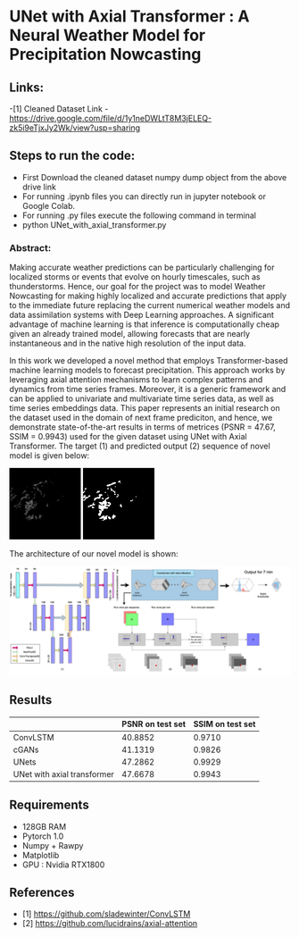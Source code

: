 # UNet with Axial Transformer : A Neural Weather Model for Precipitation Nowcasting

## Links:

-[1] Cleaned Dataset Link - https://drive.google.com/file/d/1y1neDWLtT8M3jELEQ-zk5i9eTjxJy2Wk/view?usp=sharing

## Steps to run the code:
- First Download the cleaned dataset numpy dump object from the above drive link
- For running .ipynb files you can directly run in jupyter notebook or Google Colab.
- For running .py files execute the following command in terminal
- python UNet_with_axial_transformer.py


### Abstract:
Making accurate weather predictions can be particularly challenging for localized storms or events that evolve on hourly timescales, such as thunderstorms. Hence, our goal for the project was to model Weather Nowcasting for making highly localized and accurate predictions that apply to the immediate future replacing the current numerical weather models and data assimilation systems with Deep Learning approaches. A significant advantage of machine learning is that inference is computationally cheap given an already trained model, allowing forecasts that are nearly instantaneous and in the native high resolution of the input data. 

In this work we developed a novel method that employs Transformer-based machine learning models to forecast precipitation. This approach works by leveraging axial attention mechanisms to learn complex patterns and dynamics from time series frames. Moreover, it is a generic framework and can be applied to univariate and multivariate time series data, as well as time series embeddings data. This paper represents an initial research on the dataset used in the domain of next frame prediciton, and hence, we demonstrate state-of-the-art results in terms of metrices (PSNR = 47.67, SSIM = 0.9943) used for the given dataset using UNet with Axial Transformer.
The target (1) and predicted output (2) sequence of novel model is given below:

 
 ![til](./GIFs/enc-dev-tar.gif)  ![til](./GIFs/enc-dec.gif) 

The architecture of our novel model is shown:

 ![til](./GIFs/UNet_and_Trasnformer_white.png) 
 
 ## Results
|                             | PSNR on test set | SSIM on test set |
|-------------------          |------------------|------------------|
| ConvLSTM                    | 40.8852            |       0.9710           |
| cGANs                       | 41.1319            |          0.9826        |
| UNets                       | 47.2862           |          0.9929        |
| UNet with axial transformer | 47.6678            |          0.9943        |
 
 
## Requirements
- 128GB RAM
- Pytorch 1.0
- Numpy + Rawpy
- Matplotlib
- GPU : Nvidia RTX1800

## References 

- [1] https://github.com/sladewinter/ConvLSTM
- [2] https://github.com/lucidrains/axial-attention

